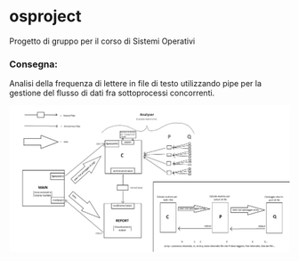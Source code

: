 # osproject

Progetto di gruppo per il corso di Sistemi Operativi

### Consegna:

Analisi della frequenza di lettere in file di testo utilizzando pipe per la gestione del flusso di dati fra sottoprocessi concorrenti.

![Schema](docs/SchemaCOMPLETE.png)
